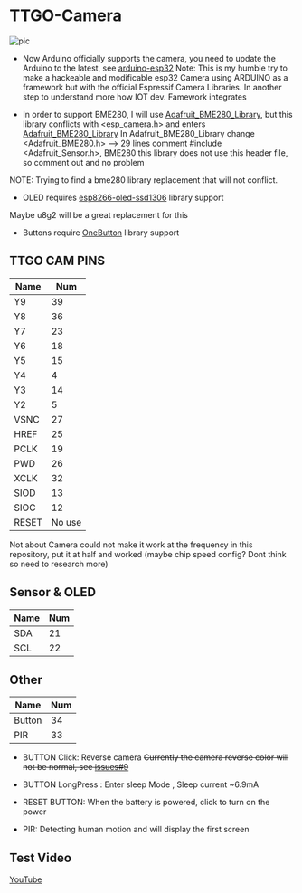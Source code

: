 TTGO-Camera
=====================

![pic](image/1.jpg)

- Now Arduino officially supports the camera, you need to update the Arduino to the latest, see [arduino-esp32](https://github.com/espressif/arduino-esp32/releases) 
Note: This is my humble try to make a hackeable and modificable esp32 Camera using ARDUINO as a framework but with the official Espressif Camera Libraries. In another step to understand more how IOT dev. Famework integrates
  
- In order to support BME280, I will use [Adafruit_BME280_Library](https://github.com/adafruit/Adafruit_BME280_Library), but this library conflicts with <esp_camera.h> and enters [Adafruit_BME280_Library](https://github.com/adafruit/Adafruit_BME280_Library) In Adafruit_BME280_Library change <Adafruit_BME280.h> --> 29 lines comment #include <Adafruit_Sensor.h>, BME280 this library does not use this header file, so comment out and no problem

NOTE: Trying to find a bme280 library replacement that will not conflict.

- OLED requires [esp8266-oled-ssd1306](https://github.com/ThingPulse/esp8266-oled-ssd1306) library support

Maybe u8g2 will be a great replacement for this
  
- Buttons require [OneButton](https://github.com/mathertel/OneButton) library support

## TTGO CAM PINS
| Name  | Num    |
| ----- | ------ |
| Y9    | 39     |
| Y8    | 36     |
| Y7    | 23     |
| Y6    | 18     |
| Y5    | 15     |
| Y4    | 4      |
| Y3    | 14     |
| Y2    | 5      |
| VSNC  | 27     |
| HREF  | 25     |
| PCLK  | 19     |
| PWD   | 26     |
| XCLK  | 32     |
| SIOD  | 13     |
| SIOC  | 12     |
| RESET | No use |

Not about Camera could not make it work at the frequency in this repository, put it at half and worked (maybe chip speed config? Dont think so need to research more)

## Sensor & OLED
| Name | Num |
| ---- | --- |
| SDA  | 21  |
| SCL  | 22  | Working perfectly

## Other
| Name   | Num |
| ------ | --- |
| Button | 34  |
| PIR    | 33  | Pir works out the box

* BUTTON Click: Reverse camera ~~Currently the camera reverse color will not be normal, see [issues#9](https://github.com/espressif/esp32-camera/issues/9)~~

* BUTTON LongPress : Enter sleep Mode , Sleep current ~6.9mA
  
* RESET BUTTON: When the battery is powered, click to turn on the power

* PIR: Detecting human motion and will display the first screen



## Test Video
[YouTube](https://www.youtube.com/watch?v=CibcsmurTbo)
